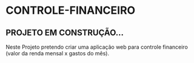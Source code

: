 # CONTROLE-FINANCEIRO
PROJETO EM CONSTRUÇÃO...
---
Neste Projeto pretendo criar uma aplicação web para controle financeiro (valor da renda mensal x gastos do mês). 
